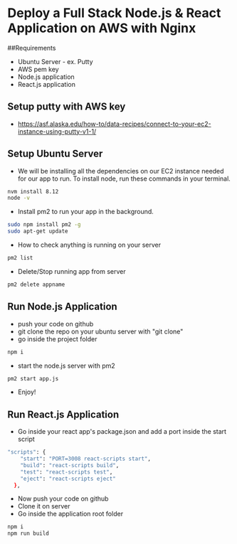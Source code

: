 # Deploy a Full Stack Node.js & React Application on AWS with Nginx 

##Requirements

- Ubuntu Server - ex. Putty
- AWS pem key
- Node.js application
- React.js application

## Setup putty with AWS key
- https://asf.alaska.edu/how-to/data-recipes/connect-to-your-ec2-instance-using-putty-v1-1/

## Setup Ubuntu Server

- We will be installing all the dependencies on our EC2 instance needed for our app to run. To install node, run these commands in your terminal.

 ```sh
nvm install 8.12
node -v
``` 

- Install pm2 to run your app in the background.
```sh
sudo npm install pm2 -g
sudo apt-get update
``` 
- How to check anything is running on your server
```sh
pm2 list
``` 
- Delete/Stop running app from server
```sh
pm2 delete appname
``` 

## Run Node.js Application

- push your code on github
- git clone the repo on your ubuntu server with "git clone"
- go inside the project folder
```sh
npm i
```
- start the node.js server with pm2 
```sh
pm2 start app.js
```
- Enjoy!


## Run React.js Application

- Go inside your react app's package.json and add a port inside the start script
```sh
"scripts": {
    "start": "PORT=3008 react-scripts start",
    "build": "react-scripts build",
    "test": "react-scripts test",
    "eject": "react-scripts eject"
  },
```
- Now push your code on github
- Clone it on server
- Go inside the application root folder
 ```sh
npm i
npm run build


```
